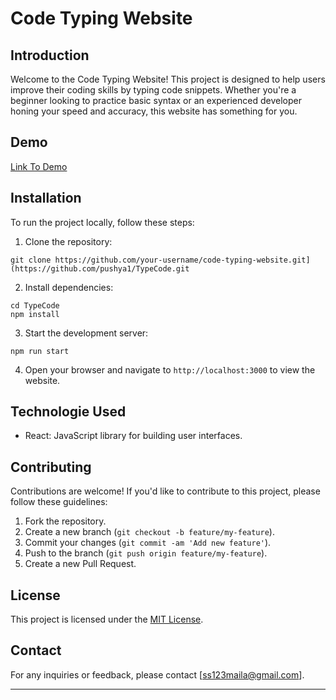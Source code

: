 
# Code Typing Website

## Introduction

Welcome to the Code Typing Website! This project is designed to help users improve their coding skills by typing code snippets. Whether you're a beginner looking to practice basic syntax or an experienced developer honing your speed and accuracy, this website has something for you.


## Demo

[Link To Demo](https://type-code-seven.vercel.app/)

## Installation

To run the project locally, follow these steps:

1. Clone the repository:

```
git clone https://github.com/your-username/code-typing-website.git](https://github.com/pushya1/TypeCode.git
```

2. Install dependencies:

```
cd TypeCode
npm install
```

3. Start the development server:

```
npm run start
```

4. Open your browser and navigate to `http://localhost:3000` to view the website.

## Technologie Used

- React: JavaScript library for building user interfaces.

## Contributing

Contributions are welcome! If you'd like to contribute to this project, please follow these guidelines:

1. Fork the repository.
2. Create a new branch (`git checkout -b feature/my-feature`).
3. Commit your changes (`git commit -am 'Add new feature'`).
4. Push to the branch (`git push origin feature/my-feature`).
5. Create a new Pull Request.

## License

This project is licensed under the [MIT License](LICENSE).

## Contact

For any inquiries or feedback, please contact [ss123maila@gmail.com].

---
